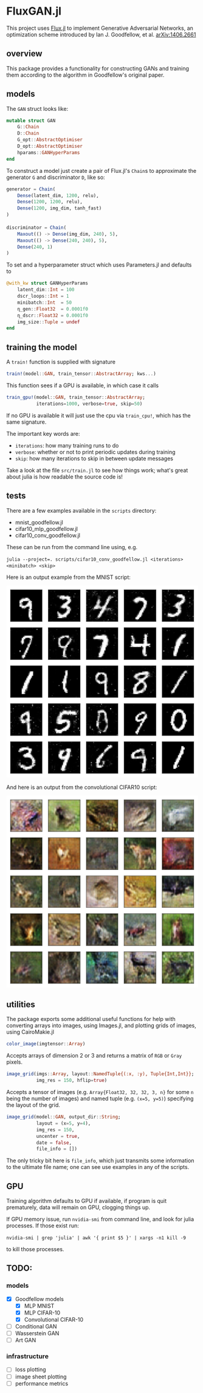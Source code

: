 # FluxGAN.jl

This project uses [Flux.jl](https://fluxml.ai/Flux.jl/stable/) to implement Generative Adversarial Networks, an optimization scheme introduced by Ian J. Goodfellow, et al. [arXiv:1406.2661](https://arxiv.org/abs/1406.2661)

## overview 

This package provides a functionality for constructing GANs and training them according to the algorithm in Goodfellow's original paper.  


## models

The `GAN` struct looks like:

```julia
mutable struct GAN
    G::Chain
    D::Chain
    G_opt::AbstractOptimiser
    D_opt::AbstractOptimiser
    hparams::GANHyperParams
end
```

To construct a model just create a pair of Flux.jl's `Chain`s to approximate the generator `G` and discriminator `D`, like so:

```julia
generator = Chain(
    Dense(latent_dim, 1200, relu),
    Dense(1200, 1200, relu),
    Dense(1200, img_dim, tanh_fast)
)

discriminator = Chain(
    Maxout(() -> Dense(img_dim, 240), 5),
    Maxout(() -> Dense(240, 240), 5),
    Dense(240, 1)
)
```

To set 
and a hyperparameter struct which uses Parameters.jl and defaults to

```julia
@with_kw struct GANHyperParams 
    latent_dim::Int = 100            
    dscr_loops::Int = 1
    minibatch::Int  = 50
    η_gen::Float32  = 0.0001f0
    η_dscr::Float32 = 0.0001f0
    img_size::Tuple = undef
end
```


## training the model

A `train!` function is supplied with signature

```julia
train!(model::GAN, train_tensor::AbstractArray; kws...)

```
This function sees if a GPU is available, in which case it calls

```julia
train_gpu!(model::GAN, train_tensor::AbstractArray; 
           iterations=1000, verbose=true, skip=50)
```

If no GPU is available it will just use the cpu via `train_cpu!`, which has the same signature.

The important key words are:

* `iterations`: how many training runs to do
* `verbose`: whether or not to print periodic updates during training
* `skip`: how many iterations to skip in between update messages 

Take a look at the file `src/train.jl` to see how things work; what's great about julia is how readable the source code is!

## tests

There are a few examples available in the `scripts` directory:

* mnist_goodfellow.jl
* cifar10_mlp_goodfellow.jl
* cifar10_conv_goodfellow.jl

These can be run from the command line using, e.g.

`julia --project=. scripts/cifar10_conv_goodfellow.jl <iterations> <minibatch> <skip>`

Here is an output example from the MNIST script:

![](images/MNIST/MLP_n_50000_m_100_grid_5_5.png)

And here is an output from the convolutional CIFAR10 script:

![](images/CIFAR10/animals_conv_n_25000_m_50_grid_5_5.png)


## utilities

The package exports some additional useful functions for help with converting arrays into images, using Images.jl, and plotting grids of images, using CairoMakie.jl

```julia
color_image(imgtensor::Array)
```

Accepts arrays of dimension 2 or 3 and returns a matrix of `RGB` or `Gray` pixels.

```julia
image_grid(imgs::Array, layout::NamedTuple{(:x, :y), Tuple{Int,Int}};
           img_res = 150, hflip=true)
```
Accepts a tensor of images (e.g. `Array{Float32, 32, 32, 3, n}` for some `n` being the number of images) and named tuple (e.g. `(x=5, y=5)`) specifying the layout of the grid.

```julia
image_grid(model::GAN, output_dir::String;
           layout = (x=5, y=4),
           img_res = 150,
           uncenter = true,
           date = false,
           file_info = [])
```
The only tricky bit here is `file_info`, which just transmits some information to the ultimate file name; one can see use examples in any of the scripts.


## GPU

Training algorithm defaults to GPU if available, if program is quit prematurely, data will remain on GPU, clogging things up.

If GPU memory issue, run `nvidia-smi` from command line, and look for julia processes. If those exist run:

`nvidia-smi | grep 'julia' | awk '{ print $5 }' | xargs -n1 kill -9`

to kill those processes.

## TODO: 

### models
- [x] Goodfellow models
  - [x] MLP MNIST
  - [x] MLP CIFAR-10
  - [x] Convolutional CIFAR-10
- [ ] Conditional GAN
- [ ] Wasserstein GAN
- [ ] Art GAN 

### infrastructure
- [ ] loss plotting
- [ ] image sheet plotting
- [ ] performance metrics
